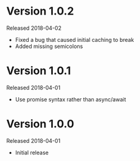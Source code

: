 # Version 1.0.2
Released 2018-04-02

- Fixed a bug that caused initial caching to break
- Added missing semicolons

# Version 1.0.1
Released 2018-04-01

- Use promise syntax rather than async/await

# Version 1.0.0
Released 2018-04-01

- Initial release

